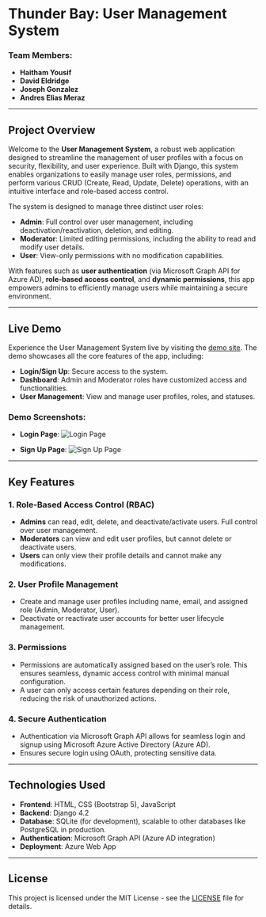 # Thunder Bay: User Management System

### Team Members:
- **Haitham Yousif**
- **David Eldridge**
- **Joseph Gonzalez**
- **Andres Elias Meraz**

---

## Project Overview

Welcome to the **User Management System**, a robust web application designed to streamline the management of user profiles with a focus on security, flexibility, and user experience. Built with Django, this system enables organizations to easily manage user roles, permissions, and perform various CRUD (Create, Read, Update, Delete) operations, with an intuitive interface and role-based access control.

The system is designed to manage three distinct user roles:

- **Admin**: Full control over user management, including deactivation/reactivation, deletion, and editing.
- **Moderator**: Limited editing permissions, including the ability to read and modify user details.
- **User**: View-only permissions with no modification capabilities.

With features such as **user authentication** (via Microsoft Graph API for Azure AD), **role-based access control**, and **dynamic permissions**, this app empowers admins to efficiently manage users while maintaining a secure environment.

---

## Live Demo

Experience the User Management System live by visiting the [demo site](http://usr-mgmt-app-bue8bpeqcucthdc8.westus2-01.azurewebsites.net). The demo showcases all the core features of the app, including:

- **Login/Sign Up**: Secure access to the system.
- **Dashboard**: Admin and Moderator roles have customized access and functionalities.
- **User Management**: View and manage user profiles, roles, and statuses.
  
### **Demo Screenshots:**
- **Login Page**: 
  ![Login Page](images/login-screenshot.png)
  
- **Sign Up Page**: 
  ![Sign Up Page](images/signup-screenshot.png)

---

## Key Features

### 1. **Role-Based Access Control (RBAC)**
   - **Admins** can read, edit, delete, and deactivate/activate users. Full control over user management.
   - **Moderators** can view and edit user profiles, but cannot delete or deactivate users.
   - **Users** can only view their profile details and cannot make any modifications.

### 2. **User Profile Management**
   - Create and manage user profiles including name, email, and assigned role (Admin, Moderator, User).
   - Deactivate or reactivate user accounts for better user lifecycle management.

### 3. **Permissions**
   - Permissions are automatically assigned based on the user’s role. This ensures seamless, dynamic access control with minimal manual configuration.
   - A user can only access certain features depending on their role, reducing the risk of unauthorized actions.

### 4. **Secure Authentication**
   - Authentication via Microsoft Graph API allows for seamless login and signup using Microsoft Azure Active Directory (Azure AD).
   - Ensures secure login using OAuth, protecting sensitive data.

---

## Technologies Used

- **Frontend**: HTML, CSS (Bootstrap 5), JavaScript
- **Backend**: Django 4.2
- **Database**: SQLite (for development), scalable to other databases like PostgreSQL in production.
- **Authentication**: Microsoft Graph API (Azure AD integration)
- **Deployment**: Azure Web App

---

## License

This project is licensed under the MIT License - see the [LICENSE](LICENSE) file for details.

